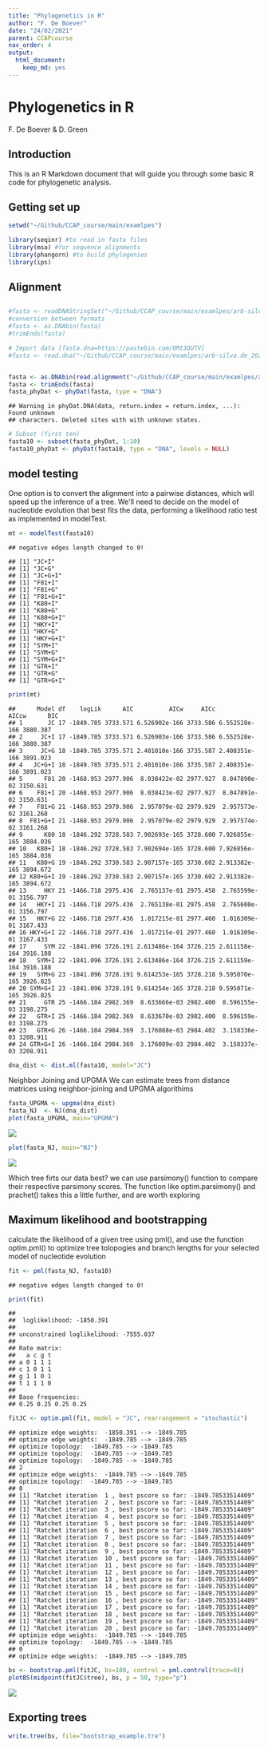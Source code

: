 ```yaml
---
title: "Phylogenetics in R"
author: "F. De Boever"
date: "24/02/2021"
parent: CCAPcourse
nav_order: 4
output: 
  html_document: 
    keep_md: yes
---
```


# Phylogenetics in R
F. De Boever & D. Green

## Introduction

This is an R Markdown document that will guide you through some basic R code for phylogenetic analysis.


## Getting set up


```r
setwd("~/Github/CCAP_course/main/examlpes")
```


```r
library(seqinr) #to read in fasta files
library(msa) #for sequence alignments
library(phangorn) #to build phylogenies
library(ips)
```

## Alignment

##

```r
#fasta <- readDNAStringSet("~/Github/CCAP_course/main/examlpes/arb-silva.de_2021-02-19_id960365.fasta",format='fasta')
#conversion between formats
#fasta <- as.DNAbin(fasta)
#trimEnds(fasta)
```



```r
# Import data [fasta.dna=https://pastebin.com/8Mt3QUTV]
#fasta <- read.dna("~/Github/CCAP_course/main/examlpes/arb-silva.de_2021-02-19_id960365.fasta",format='fasta')


fasta <- as.DNAbin(read.alignment("~/Github/CCAP_course/main/examlpes/arb-silva.de_2021-02-19_id960365.fasta",format='fasta'))
fasta <- trimEnds(fasta)
fasta_phyDat <- phyDat(fasta, type = "DNA")
```

```
## Warning in phyDat.DNA(data, return.index = return.index, ...): Found unknown
## characters. Deleted sites with with unknown states.
```

```r
# Subset (first ten)
fasta10 <- subset(fasta_phyDat, 1:10)
fasta10_phyDat <- phyDat(fasta10, type = "DNA", levels = NULL)
```

## model testing
One option is to convert the alignment into a pairwise distances, which will speed up the inference of a tree. We'll need to decide on the model of nucleotide evolution that best fits the data, performing a likelihood ratio test as implemented in modelTest.


```r
mt <- modelTest(fasta10)
```

```
## negative edges length changed to 0!
```

```
## [1] "JC+I"
## [1] "JC+G"
## [1] "JC+G+I"
## [1] "F81+I"
## [1] "F81+G"
## [1] "F81+G+I"
## [1] "K80+I"
## [1] "K80+G"
## [1] "K80+G+I"
## [1] "HKY+I"
## [1] "HKY+G"
## [1] "HKY+G+I"
## [1] "SYM+I"
## [1] "SYM+G"
## [1] "SYM+G+I"
## [1] "GTR+I"
## [1] "GTR+G"
## [1] "GTR+G+I"
```

```r
print(mt)
```

```
##      Model df    logLik      AIC          AICw     AICc         AICcw      BIC
## 1       JC 17 -1849.785 3733.571 6.526902e-166 3733.586 6.552528e-166 3880.387
## 2     JC+I 17 -1849.785 3733.571 6.526903e-166 3733.586 6.552528e-166 3880.387
## 3     JC+G 18 -1849.785 3735.571 2.401010e-166 3735.587 2.408351e-166 3891.023
## 4   JC+G+I 18 -1849.785 3735.571 2.401010e-166 3735.587 2.408351e-166 3891.023
## 5      F81 20 -1468.953 2977.906  8.038422e-02 2977.927  8.047890e-02 3150.631
## 6    F81+I 20 -1468.953 2977.906  8.038423e-02 2977.927  8.047891e-02 3150.631
## 7    F81+G 21 -1468.953 2979.906  2.957079e-02 2979.929  2.957573e-02 3161.268
## 8  F81+G+I 21 -1468.953 2979.906  2.957079e-02 2979.929  2.957574e-02 3161.268
## 9      K80 18 -1846.292 3728.583 7.902693e-165 3728.600 7.926855e-165 3884.036
## 10   K80+I 18 -1846.292 3728.583 7.902694e-165 3728.600 7.926856e-165 3884.036
## 11   K80+G 19 -1846.292 3730.583 2.907157e-165 3730.602 2.913382e-165 3894.672
## 12 K80+G+I 19 -1846.292 3730.583 2.907157e-165 3730.602 2.913382e-165 3894.672
## 13     HKY 21 -1466.718 2975.436  2.765137e-01 2975.458  2.765599e-01 3156.797
## 14   HKY+I 21 -1466.718 2975.436  2.765138e-01 2975.458  2.765600e-01 3156.797
## 15   HKY+G 22 -1466.718 2977.436  1.017215e-01 2977.460  1.016309e-01 3167.433
## 16 HKY+G+I 22 -1466.718 2977.436  1.017215e-01 2977.460  1.016309e-01 3167.433
## 17     SYM 22 -1841.096 3726.191 2.613486e-164 3726.215 2.611158e-164 3916.188
## 18   SYM+I 22 -1841.096 3726.191 2.613486e-164 3726.215 2.611159e-164 3916.188
## 19   SYM+G 23 -1841.096 3728.191 9.614253e-165 3728.218 9.595070e-165 3926.825
## 20 SYM+G+I 23 -1841.096 3728.191 9.614254e-165 3728.218 9.595071e-165 3926.825
## 21     GTR 25 -1466.184 2982.369  8.633666e-03 2982.400  8.596155e-03 3198.275
## 22   GTR+I 25 -1466.184 2982.369  8.633670e-03 2982.400  8.596159e-03 3198.275
## 23   GTR+G 26 -1466.184 2984.369  3.176088e-03 2984.402  3.158336e-03 3208.911
## 24 GTR+G+I 26 -1466.184 2984.369  3.176089e-03 2984.402  3.158337e-03 3208.911
```

```r
dna_dist <- dist.ml(fasta10, model="JC")
```

Neighbor Joining and UPGMA
We can estimate trees from distance matrices using neighbor-joining and UPGMA algorithims


```r
fasta_UPGMA <- upgma(dna_dist)
fasta_NJ  <- NJ(dna_dist)
plot(fasta_UPGMA, main="UPGMA")
```

![](phylogeny_in_r_files/figure-html/unnamed-chunk-6-1.png)<!-- -->

```r
plot(fasta_NJ, main="NJ")
```

![](phylogeny_in_r_files/figure-html/unnamed-chunk-6-2.png)<!-- -->

Which tree firts our data best? we can use parsimony() function to compare their respective parsimony scores. The function like optim.parsimony() and prachet() takes this a little further, and are worth exploring

## Maximum likelihood and bootstrapping

calculate the likelihood of a given tree using pml(), and use the function optim.pml() to optimize tree tolopogies and branch lengths for your selected model of nucleotide evolution


```r
fit <- pml(fasta_NJ, fasta10)
```

```
## negative edges length changed to 0!
```

```r
print(fit)
```

```
## 
##  loglikelihood: -1850.391 
## 
## unconstrained loglikelihood: -7555.037 
## 
## Rate matrix:
##   a c g t
## a 0 1 1 1
## c 1 0 1 1
## g 1 1 0 1
## t 1 1 1 0
## 
## Base frequencies:  
## 0.25 0.25 0.25 0.25
```


```r
fitJC <- optim.pml(fit, model = "JC", rearrangement = "stochastic")
```

```
## optimize edge weights:  -1850.391 --> -1849.785 
## optimize edge weights:  -1849.785 --> -1849.785 
## optimize topology:  -1849.785 --> -1849.785 
## optimize topology:  -1849.785 --> -1849.785 
## optimize topology:  -1849.785 --> -1849.785 
## 2 
## optimize edge weights:  -1849.785 --> -1849.785 
## optimize topology:  -1849.785 --> -1849.785 
## 0 
## [1] "Ratchet iteration  1 , best pscore so far: -1849.78533514409"
## [1] "Ratchet iteration  2 , best pscore so far: -1849.78533514409"
## [1] "Ratchet iteration  3 , best pscore so far: -1849.78533514409"
## [1] "Ratchet iteration  4 , best pscore so far: -1849.78533514409"
## [1] "Ratchet iteration  5 , best pscore so far: -1849.78533514409"
## [1] "Ratchet iteration  6 , best pscore so far: -1849.78533514409"
## [1] "Ratchet iteration  7 , best pscore so far: -1849.78533514409"
## [1] "Ratchet iteration  8 , best pscore so far: -1849.78533514409"
## [1] "Ratchet iteration  9 , best pscore so far: -1849.78533514409"
## [1] "Ratchet iteration  10 , best pscore so far: -1849.78533514409"
## [1] "Ratchet iteration  11 , best pscore so far: -1849.78533514409"
## [1] "Ratchet iteration  12 , best pscore so far: -1849.78533514409"
## [1] "Ratchet iteration  13 , best pscore so far: -1849.78533514409"
## [1] "Ratchet iteration  14 , best pscore so far: -1849.78533514409"
## [1] "Ratchet iteration  15 , best pscore so far: -1849.78533514409"
## [1] "Ratchet iteration  16 , best pscore so far: -1849.78533514409"
## [1] "Ratchet iteration  17 , best pscore so far: -1849.78533514409"
## [1] "Ratchet iteration  18 , best pscore so far: -1849.78533514409"
## [1] "Ratchet iteration  19 , best pscore so far: -1849.78533514409"
## [1] "Ratchet iteration  20 , best pscore so far: -1849.78533514409"
## optimize edge weights:  -1849.785 --> -1849.785 
## optimize topology:  -1849.785 --> -1849.785 
## 0 
## optimize edge weights:  -1849.785 --> -1849.785
```


```r
bs <- bootstrap.pml(fitJC, bs=100, control = pml.control(trace=0))
plotBS(midpoint(fitJC$tree), bs, p = 50, type="p")
```

![](phylogeny_in_r_files/figure-html/unnamed-chunk-9-1.png)<!-- -->


## Exporting trees

```r
write.tree(bs, file="bootstrap_example.tre")
```


